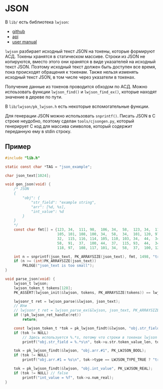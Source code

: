 # JSON
В `lib/` есть библиотека `lwjson`:
* [github](https://github.com/MaJerle/lwjson)
* [api](https://docs.majerle.eu/projects/lwjson/en/latest/api-reference/lwjson.html)
* [user manual](https://docs.majerle.eu/projects/lwjson/en/latest/user-manual/index.html)

`lwjson` разбирает исходный текст JSON на токены, которые формируют АСД.
Токены хранятся в статическом массиве.
Cтроки из JSON не копируются, вместо этого они хранятся в виде указателей на исходный текст JSON.
Поэтому исходный текст должен быть доступен все время, пока происходят обращения к токенам.
Также нельзя изменять исходный текст JSON, в том числе через указатели в токенах.

Получение данные из токенов проводится обходом по АСД.
Можно испоьзовать функции `lwjson_find()` и `lwjson_find_ex()`, которые находят значение в дереве
по пути.

В `lib/lwjson/pk_lwjson.h` есть некоторые вспомогательные функции.

Для генерации JSON можно использовать `snprintf()`.
Писать JSON в C строке неудобно, поэтому сделан `tools/cjsongen.py`, который генерирует C код
для массива символов, который содержит переданную ему в stdin строку.

## Пример
```c
#include "lib.h"

static const char *TAG = "json_example";

char json_text[1024];

void gen_json(void) {
    /* JSON
    {
        "obj": {
            "str_field": "example string",
            "arr": [%d, %s],
            "int_value": %d
        }
    }
    */
    const char fmt[] = {123, 34,  111, 98,  106, 34,  58,  123, 34,  115, 116, 114, 95,  102,
                        105, 101, 108, 100, 34,  58,  34,  101, 120, 97,  109, 112, 108, 101,
                        32,  115, 116, 114, 105, 110, 103, 34,  44,  34,  97,  114, 114, 34,
                        58,  91,  37,  100, 44,  37,  115, 93,  44,  34,  105, 110, 116, 95,
                        118, 97,  108, 117, 101, 34,  58,  37,  100, 125, 125, 0};

    int n = snprintf(json_text, PK_ARRAYSIZE(json_text), fmt, 1498, "true", 282);
    if (n >= (int)PK_ARRAYSIZE(json_text))
        PKLOGE("json_text is too small");
}

void parse_json(void) {
    lwjson_t lwjson;
    lwjson_token_t tokens[128];
    PK_ASSERT(lwjson_init(&lwjson, tokens, PK_ARRAYSIZE(tokens)) == lwjsonOK);

    lwjsonr_t ret = lwjson_parse(&lwjson, json_text);
    // Или
    // lwjsonr_t ret = lwjson_parse_ex(&lwjson, json_text, PK_ARRAYSIZE(json_text) - 1);
    if (!pk_lwjson_ret_handle(ret))
        return;

    const lwjson_token_t *tok = pk_lwjson_findt(&lwjson, "obj.str_field", PK_LWJSON_STRING);
    if (tok != NULL)
        // Здесь используется %.*s, потому что строки в токенах lwjson не оканчиваются нулём.
        printf("obj.str_field = %.*s\n", tok->u.str.token_value_len, tok->u.str.token_value);

    tok = pk_lwjson_findt(&lwjson, "obj.arr.#1", PK_LWJSON_BOOL);
    if (tok != NULL)
        printf("obj.arr.#1 = %s\n", tok->type == LWJSON_TYPE_TRUE ? "true" : "false");

    tok = pk_lwjson_findt(&lwjson, "obj.int_value", PK_LWJSON_REAL);
    if (tok != NULL) // false
        printf("int_value = %f", tok->u.num_real);
}
```
